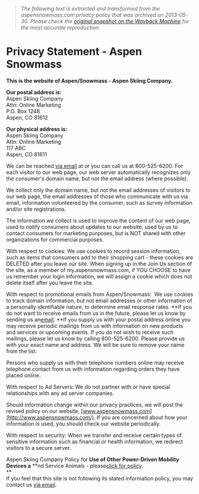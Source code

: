 > *The following text is extracted and transformed from the aspensnowmass.com privacy policy that was archived on 2013-05-30. Please check the [original snapshot on the Wayback Machine](https://web.archive.org/web/20130530123918id_/http%3A//www.aspensnowmass.com/privacy) for the most accurate reproduction.*

# Privacy Statement - Aspen Snowmass

**This is the website of Aspen/Snowmass - Aspen Skiing Company.**

**Our postal address is:**  
Aspen Skiing Company  
Attn: Online Marketing  
P.O. Box 1248  
Aspen, CO 81612

**Our physical address is:**  
Aspen Skiing Company  
Attn: Online Marketing  
117 ABC  
Aspen, CO 81611

We can be reached [via email](mailto:webmaster@aspensnowmass.com) at or you can call us at 800-525-6200. For each visitor to our web page, our web server automatically recognizes only the consumer's domain name, but not the email address (where possible). 

We collect only the domain name, but not the email addresses of visitors to our web page, the email addresses of those who communicate with us via email, information volunteered by the consumer, such as survey information and/or site registrations. 

The information we collect is used to improve the content of our web page, used to notify consumers about updates to our website, used by us to contact consumers for marketing purposes, but is NOT shared with other organizations for commercial purposes. 

With respect to cookies: We use cookies to record session information, such as items that consumers add to their shopping cart - these cookies are DELETED after you leave our site. When signing up in the Join Us section of the site, as a member of my.aspensnowmass.com, if YOU CHOOSE to have us remember your login information, we will assign a cookie which does not delete itself after you leave the site. 

With respect to promotional emails from Aspen/Snowmass:  We use cookies to track domain information, but not email addresses or other information of a personally identifiable nature, to determine email response rates. **If you do not want to receive emails from us in the future, please let us know by sending us an[email](mailto:webmaster@aspensnowmass.com). **If you supply us with your postal address online you may receive periodic mailings from us with information on new products and services or upcoming events. If you do not wish to receive such mailings, please let us know by calling 800-525-6200. Please provide us with your exact name and address. We will be sure to remove your name from the list. 

Persons who supply us with their telephone numbers online may receive telephone contact from us with information regarding orders they have placed online. 

With respect to Ad Servers: We do not partner with or have special relationships with any ad server companies. 

Should information change within our privacy practices, we will post the revised policy on our website, [www.aspensnowmass.com](http://www.aspensnowmass.com/). If you are concerned about how your information is used, you should check our website periodically. 

With respect to security: When we transfer and receive certain types of sensitive information such as financial or health information, we redirect visitors to a secure server. 

Aspen Skiing Company Policy for **Use of Other Power-Driven Mobility Devices a** **nd Service Animals - please[click for policy](http://www.aspensnowmass.com/images/OPDMDS.pdf).  
**  
If you feel that this site is not following its stated information policy, you may contact us [via email](mailto:webmaster@aspensnowmass.com).
